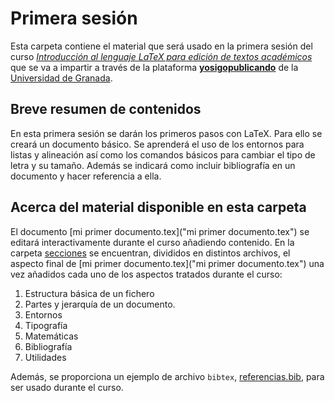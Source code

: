 # Primera sesión

Esta carpeta contiene el material que será usado en la primera sesión del curso 
[*Introducción al lenguaje LaTeX para edición de textos académicos*](https://sites.google.com/go.ugr.es/yosigopublicando/los-cursos#h.1rvelu5hbhsq) que se va a impartir a través de la plataforma [**yosigopublicando**](https://sites.google.com/go.ugr.es/yosigopublicando/principal) de la [Universidad de Granada](https://www.ugr.es/).

## Breve resumen de contenidos

En esta primera sesión se darán los primeros pasos con LaTeX. Para ello se creará un documento básico. Se aprenderá el uso de los entornos para listas y alineación así como los comandos básicos para cambiar el tipo de letra y su tamaño. Además se indicará como incluir bibliografía en un documento y hacer referencia a ella.

## Acerca del material disponible en esta carpeta

El documento [mi primer documento.tex]("mi primer documento.tex") se editará interactivamente durante el curso añadiendo contenido. En la carpeta [secciones](secciones/) se encuentran, divididos en distintos archivos, el aspecto final de [mi primer documento.tex]("mi primer documento.tex") una vez añadidos cada uno de los aspectos tratados durante el curso:

1. Estructura básica de un fichero
2. Partes y jerarquía de un documento.
3. Entornos
4. Tipografía
5. Matemáticas
6. Bibliografía
7. Utilidades

Además, se proporciona un ejemplo de archivo `bibtex`, [referencias.bib](secciones/referencias.bib), para ser usado durante el curso.
